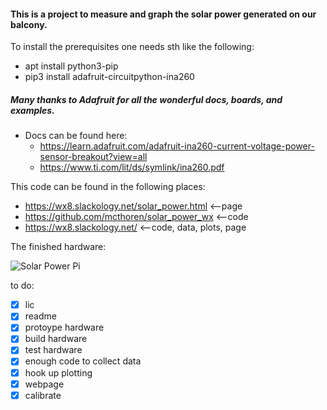 #### This is a project to measure and graph the solar power generated on our balcony.

To install the prerequisites one needs sth like the following:
* apt install python3-pip
* pip3 install adafruit-circuitpython-ina260

##### Many thanks to Adafruit for all the wonderful docs, boards, and examples.
* Docs can be found here:
  * https://learn.adafruit.com/adafruit-ina260-current-voltage-power-sensor-breakout?view=all
  * https://www.ti.com/lit/ds/symlink/ina260.pdf

This code can be found in the following places:
* https://wx8.slackology.net/solar_power.html	<--page
* https://github.com/mcthoren/solar_power_wx	<--code
* https://wx8.slackology.net/			<--code, data, plots, page


The finished hardware:

![Solar Power Pi](https://darkdata.org/ghz/images/docs/solar_power_pi.png)

to do:
- [x] lic
- [x] readme
- [x] protoype hardware
- [x] build hardware
- [x] test hardware
- [x] enough code to collect data
- [x] hook up plotting
- [x] webpage
- [x] calibrate
